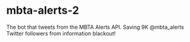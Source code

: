 mbta-alerts-2
=============

The bot that tweets from the MBTA Alerts API. Saving 9K @mbta_alerts Twitter followers from information blackout!
